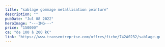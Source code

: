 ```yaml
---
title: "sablage gommage metallisation peinture"
description: ""
pubDate: "Jul 08 2022"
heroImage: "---IMG---"
price: "150000"
ca: "de 100 à 200 k€"
link: "https://www.transentreprise.com/offres/fiche/742A0232/sablage-gommage-metallisation-peinture/auvergne-rhone-alpes/haute-savoie"
---
```

